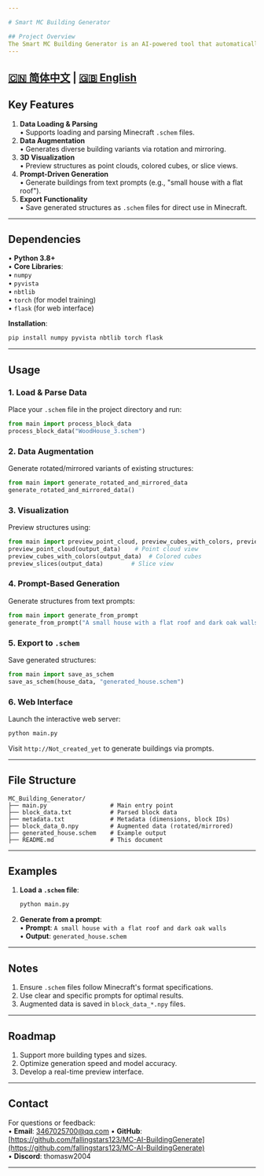 ```yaml
---

# Smart MC Building Generator

## Project Overview  
The Smart MC Building Generator is an AI-powered tool that automatically generates Minecraft structures based on user prompts (e.g., "flat roof", "dark oak walls"). It combines data augmentation, 3D generative models, and Minecraft data format conversion to create 10x10x10 structures from single images or text prompts, exporting them as `.schem` files.
---
```

[🇨🇳 简体中文](README.zh.md) | [🇬🇧 English](README.en.md)
---

## Key Features  
1. **Data Loading & Parsing**  
   • Supports loading and parsing Minecraft `.schem` files.  
2. **Data Augmentation**  
   • Generates diverse building variants via rotation and mirroring.  
3. **3D Visualization**  
   • Preview structures as point clouds, colored cubes, or slice views.  
4. **Prompt-Driven Generation**  
   • Generate buildings from text prompts (e.g., "small house with a flat roof").  
5. **Export Functionality**  
   • Save generated structures as `.schem` files for direct use in Minecraft.  

---

## Dependencies  
• **Python 3.8+**  
• **Core Libraries**:  
  • `numpy`  
  • `pyvista`  
  • `nbtlib`  
  • `torch` (for model training)  
  • `flask` (for web interface)  

**Installation**:  
```bash
pip install numpy pyvista nbtlib torch flask
```

---

## Usage  

### 1. Load & Parse Data  
Place your `.schem` file in the project directory and run:  
```python
from main import process_block_data  
process_block_data("WoodHouse_3.schem")  
```

### 2. Data Augmentation  
Generate rotated/mirrored variants of existing structures:  
```python
from main import generate_rotated_and_mirrored_data  
generate_rotated_and_mirrored_data()  
```

### 3. Visualization  
Preview structures using:  
```python
from main import preview_point_cloud, preview_cubes_with_colors, preview_slices  
preview_point_cloud(output_data)    # Point cloud view  
preview_cubes_with_colors(output_data)  # Colored cubes  
preview_slices(output_data)        # Slice view  
```

### 4. Prompt-Based Generation  
Generate structures from text prompts:  
```python
from main import generate_from_prompt  
generate_from_prompt("A small house with a flat roof and dark oak walls")  
```

### 5. Export to `.schem`  
Save generated structures:  
```python
from main import save_as_schem  
save_as_schem(house_data, "generated_house.schem")  
```

### 6. Web Interface  
Launch the interactive web server:  
```bash
python main.py  
```  
Visit `http://Not_created_yet` to generate buildings via prompts.  

---

## File Structure  
```
MC_Building_Generator/  
├── main.py                  # Main entry point  
├── block_data.txt           # Parsed block data  
├── metadata.txt             # Metadata (dimensions, block IDs)  
├── block_data_0.npy         # Augmented data (rotated/mirrored)  
├── generated_house.schem    # Example output  
├── README.md                # This document  
```

---

## Examples  
1. **Load a `.schem` file**:  
   ```bash
   python main.py  
   ```  
2. **Generate from a prompt**:  
   • **Prompt**: `A small house with a flat roof and dark oak walls`  
   • **Output**: `generated_house.schem`  

---

## Notes  
1. Ensure `.schem` files follow Minecraft's format specifications.  
2. Use clear and specific prompts for optimal results.  
3. Augmented data is saved in `block_data_*.npy` files.  

---

## Roadmap  
1. Support more building types and sizes.  
2. Optimize generation speed and model accuracy.  
3. Develop a real-time preview interface.  

---

## Contact  
For questions or feedback:  
• **Email**: 3467025700@qq.com 
• **GitHub**: [https://github.com/fallingstars123/MC-AI-BuildingGenerate](https://github.com/fallingstars123/MC-AI-BuildingGenerate)  
• **Discord**: thomasw2004

---
